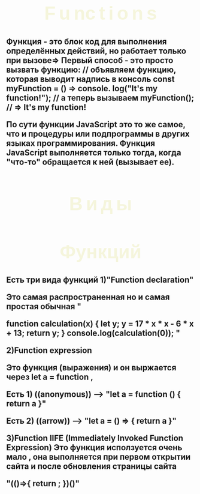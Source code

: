 <h1 style="font-family: Impact, Haettenschweiler, 'Arial Narrow Bold', sans-serif;color: beige;text-align:center;font-size:50px;word-spacing:-5px">F u nc t i o n s</h1>
<h2>
Функция - это блок код для выполнения определённых дейcтвий, но работает только при вызове=> Первый способ - это просто вызвать функцию: // объявляем функцию, которая выводит надпись в консоль const myFunction = () => console. log("It's my function!"); // а теперь вызываем myFunction(); // => It's my function!


 По сути функции JavaScript это то же самое, что и процедуры или подпрограммы в других языках программирования. Функция JavaScript выполняется только тогда, когда "что-то" обращается к ней (вызывает ее).
</h2>



<h2>
<h1 style="font-family: Impact, Haettenschweiler, 'Arial Narrow Bold', sans-serif;color: beige;text-align:center;font-size:50px;word-spacing:-5px">В и д ы</h1>
<h1 style="font-family: Impact, Haettenschweiler, 'Arial Narrow Bold', sans-serif;color: beige;text-align:center;font-size:50px;word-spacing:-5px">Функций</h1>
<h2>
Есть три вида функций 1)"Function declaration"


Это самая распространенная но и самая простая обычная "

function calculation(x) {
    let y;
    y = 17 * x * x - 6 * x + 13;
    return y;
}
console.log(calculation(0));
"


2)Function expression 

Это функция (выражения) и он выржается через let a = function , 

 Есть 1) ((anonymous))
-->
 "let a = function () {
    return a
}"


 Есть 2) ((arrow)) --> "let a = () => {
    return a
}"


3)Function IIFE (Immediately Invoked Function Expression)
Это функция исползуется очень мало , она выполняется при первом открытии сайта и после обновления страницы сайта 

"(()=>{
    return ;
})()"
</h2>

